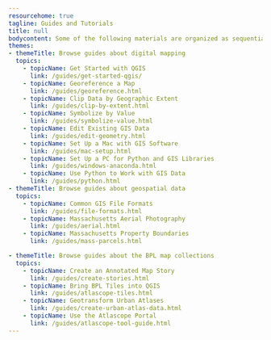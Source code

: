 ```yaml
---
resourcehome: true
tagline: Guides and Tutorials
title: null
bodycontent: Some of the following materials are organized as sequential, step-by-step tutorials, while others are meant to serve as general topic reference guides.
themes:
- themeTitle: Browse guides about digital mapping
  topics: 
    - topicName: Get Started with QGIS
      link: /guides/get-started-qgis/
    - topicName: Georeference a Map
      link: /guides/georeference.html
    - topicName: Clip Data by Geographic Extent
      link: /guides/clip-by-extent.html
    - topicName: Symbolize by Value
      link: /guides/symbolize-value.html
    - topicName: Edit Existing GIS Data
      link: /guides/edit-geometry.html
    - topicName: Set Up a Mac with GIS Software
      link: /guides/mac-setup.html
    - topicName: Set Up a PC for Python and GIS Libraries
      link: /guides/windows-anaconda.html
    - topicName: Use Python to Work with GIS Data
      link: /guides/python.html
- themeTitle: Browse guides about geospatial data
  topics: 
    - topicName: Common GIS File Formats
      link: /guides/file-formats.html
    - topicName: Massachusetts Aerial Photography
      link: /guides/aerial.html
    - topicName: Massachusetts Property Boundaries
      link: /guides/mass-parcels.html

- themeTitle: Browse guides about the BPL map collections
  topics: 
    - topicName: Create an Annotated Map Story
      link: /guides/create-stories.html
    - topicName: Bring BPL Tiles into QGIS
      link: /guides/atlascope-tiles.html
    - topicName: Geotransform Urban Atlases
      link: /guides/create-urban-atlas-data.html
    - topicName: Use the Atlascope Portal
      link: /guides/atlascope-tool-guide.html
---
```


